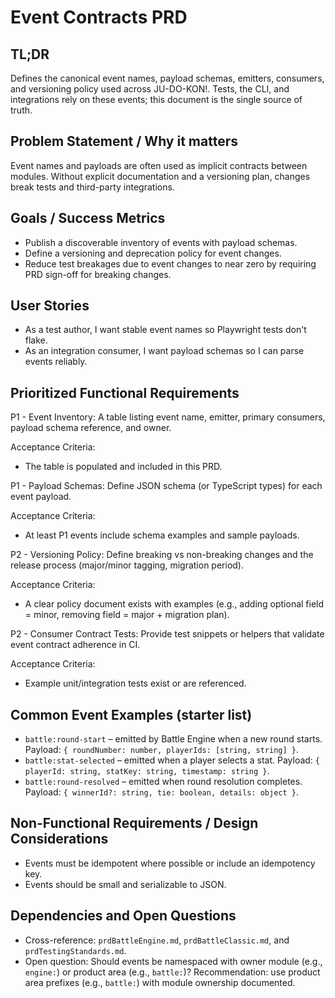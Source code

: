 # Event Contracts PRD

## TL;DR

Defines the canonical event names, payload schemas, emitters, consumers, and versioning policy used across JU-DO-KON!. Tests, the CLI, and integrations rely on these events; this document is the single source of truth.

## Problem Statement / Why it matters

Event names and payloads are often used as implicit contracts between modules. Without explicit documentation and a versioning plan, changes break tests and third-party integrations.

## Goals / Success Metrics

- Publish a discoverable inventory of events with payload schemas.
- Define a versioning and deprecation policy for event changes.
- Reduce test breakages due to event changes to near zero by requiring PRD sign-off for breaking changes.

## User Stories

- As a test author, I want stable event names so Playwright tests don't flake.
- As an integration consumer, I want payload schemas so I can parse events reliably.

## Prioritized Functional Requirements

P1 - Event Inventory: A table listing event name, emitter, primary consumers, payload schema reference, and owner.

Acceptance Criteria:

- The table is populated and included in this PRD.

P1 - Payload Schemas: Define JSON schema (or TypeScript types) for each event payload.

Acceptance Criteria:

- At least P1 events include schema examples and sample payloads.

P2 - Versioning Policy: Define breaking vs non-breaking changes and the release process (major/minor tagging, migration period).

Acceptance Criteria:

- A clear policy document exists with examples (e.g., adding optional field = minor, removing field = major + migration plan).

P2 - Consumer Contract Tests: Provide test snippets or helpers that validate event contract adherence in CI.

Acceptance Criteria:

- Example unit/integration tests exist or are referenced.

## Common Event Examples (starter list)

- `battle:round-start` – emitted by Battle Engine when a new round starts. Payload: `{ roundNumber: number, playerIds: [string, string] }`.
- `battle:stat-selected` – emitted when a player selects a stat. Payload: `{ playerId: string, statKey: string, timestamp: string }`.
- `battle:round-resolved` – emitted when round resolution completes. Payload: `{ winnerId?: string, tie: boolean, details: object }`.

## Non-Functional Requirements / Design Considerations

- Events must be idempotent where possible or include an idempotency key.
- Events should be small and serializable to JSON.

## Dependencies and Open Questions

- Cross-reference: `prdBattleEngine.md`, `prdBattleClassic.md`, and `prdTestingStandards.md`.
- Open question: Should events be namespaced with owner module (e.g., `engine:`) or product area (e.g., `battle:`)? Recommendation: use product area prefixes (e.g., `battle:`) with module ownership documented.
